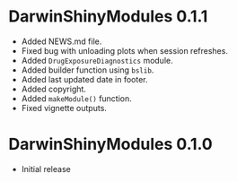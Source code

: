 # DarwinShinyModules 0.1.1

* Added NEWS.md file.
* Fixed bug with unloading plots when session refreshes.
* Added `DrugExposureDiagnostics` module.
* Added builder function using `bslib`.
* Added last updated date in footer.
* Added copyright.
* Added `makeModule()` function.
* Fixed vignette outputs.

# DarwinShinyModules 0.1.0

* Initial release
